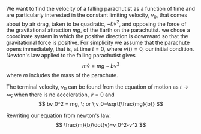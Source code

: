 We want to find the velocity of a falling parachutist as a function of time and are particularly interested in the constant limiting velocity, $v_0$, that comes about by air drag, taken to be quadratic, $-bv^2$, and opposing the force of the gravitational attraction $mg$, of the Earth on the parachutist. we chose a coordinate system in which the positive direction is downward so that the gravitational force is positive. For simplicity we assume that the parachute opens immediately, that is, at time $t=0$, where $v(t)=0$, our initial condition. 
Newton's law applied to the falling parachutist gives 
$$
m\dot{v}=mg-bv^2
$$
where $m$ includes the mass of the parachute.

The terminal velocity, $v_0$ can be found from the equation of motion as $t\rightarrow\infty$; when there is no acceleration, $\dot{v}=0$ and 
$$
bv_0^2 = mg, \; or \;v_0=\sqrt{\frac{mg}{b}}
$$

Rewriting our equation from newton's law: 
$$
\frac{m}{b}\dot{v}=v_0^2-v^2
$$